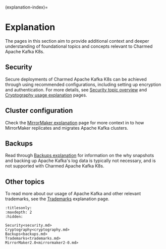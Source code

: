 (explanation-index)=
# Explanation

The pages in this section aim to provide additional context and deeper understanding of foundational topics and concepts relevant to Charmed Apache Kafka K8s.

## Security

Secure deployments of Charmed Apache Kafka K8s can be achieved through using recommended configurations, including setting up encryption and authentication.
For more details, see [Security topic overview](explanation-security) and [Cryptography usage explanation](explanation-cryptography) pages.

## Cluster configuration

Check the [MirrorMaker explanation](explanation-mirrormaker2-0) page for more context in to how MirrorMaker replicates and migrates Apache Kafka clusters.

## Backups

Read through [Backups explanation](explanation-backups) for information on the why snapshots and backing up Apache Kafka's log data is typically not necessary, and is not supported with Charmed Apache Kafka K8s.

## Other topics

To read more about our usage of Apache Kafka and other relevant trademarks, see the [Trademarks](explanation-trademarks) explanation page.

```{toctree}
:titlesonly:
:maxdepth: 2
:hidden:

Security<security.md>
Cryptography<cryptography.md>
Backups<backups.md>
Trademarks<trademarks.md>
MirrorMaker2.0<mirrormaker2-0.md>
```
